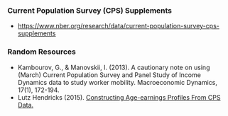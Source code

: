 



### Current Population Survey (CPS) Supplements

- https://www.nber.org/research/data/current-population-survey-cps-supplements

### Random Resources

- Kambourov, G., & Manovskii, I. (2013). A cautionary note on using (March) Current Population Survey and Panel Study of Income Dynamics data to study worker mobility. Macroeconomic Dynamics, 17(1), 172-194.
- Lutz Hendricks (2015). [Constructing Age-earnings Profiles From CPS Data.](https://github.com/hendri54/cps-profiles)

